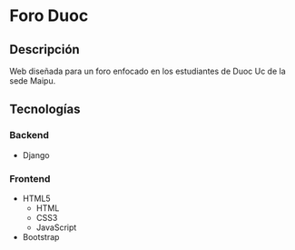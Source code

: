 # Foro Duoc
## Descripción
Web diseñada para un foro enfocado en los estudiantes de Duoc Uc de la sede Maipu.


## Tecnologías
### Backend
- Django
### Frontend
- HTML5
    - HTML
    - CSS3
    - JavaScript
- Bootstrap
